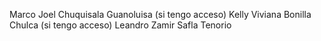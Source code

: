 Marco Joel Chuquisala Guanoluisa (si tengo acceso)
Kelly Viviana Bonilla Chulca (si tengo acceso)
Leandro Zamir Safla Tenorio
